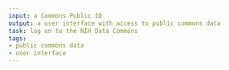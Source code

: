 ```yaml
---
input: a Commons Public ID
output: a user interface with access to public commons data
task: log on to the NIH Data Commons
tags:
- public commons data
- user interface
---
```

